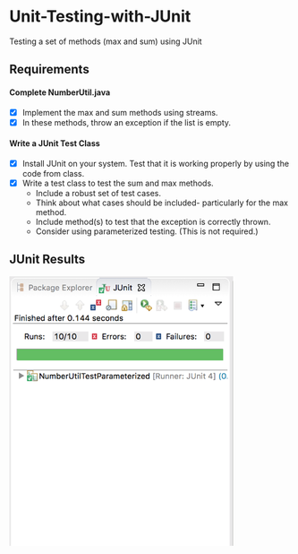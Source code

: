 # Unit-Testing-with-JUnit

Testing a set of methods (max and sum) using JUnit

## Requirements

#### Complete NumberUtil.java
- [x] Implement the max and sum methods using streams.
- [x] In these methods, throw an exception if the list is empty.

#### Write a JUnit Test Class
- [x] Install JUnit on your system. Test that it is working properly by using the code from class.
- [x] Write a test class to test the sum and max methods.<br/>
   - Include a robust set of test cases.<br/>
   - Think about what cases should be included- particularly for the max method.
   - Include method(s) to test that the exception is correctly thrown.
   -  Consider using parameterized testing. (This is not required.)
   
 ## JUnit Results
<img src="JunitResults.png" width="400"> 
